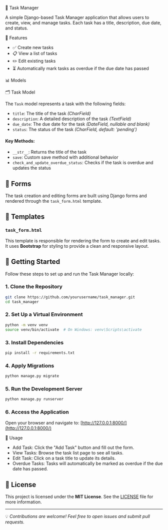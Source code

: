 📝 Task Manager

A simple Django-based Task Manager application that allows users to create, view, and manage tasks. Each task has a title, description, due date, and status.

📌 Features

- ✅ Create new tasks
- 📋 View a list of tasks
- ✏️ Edit existing tasks
- ⏳ Automatically mark tasks as overdue if the due date has passed

📊 Models

🗂️ Task Model

The `Task` model represents a task with the following fields:

- `title`: The title of the task *(CharField)*
- `description`: A detailed description of the task *(TextField)*
- `due_date`: The due date for the task *(DateField, nullable and blank)*
- `status`: The status of the task *(CharField, default: 'pending')*

#### Key Methods:

- `__str__`: Returns the title of the task
- `save`: Custom save method with additional behavior
- `check_and_update_overdue_status`: Checks if the task is overdue and updates the status

## 📄 Forms

The task creation and editing forms are built using Django forms and rendered through the `task_form.html` template.

## 🎨 Templates

### `task_form.html`

This template is responsible for rendering the form to create and edit tasks. It uses **Bootstrap** for styling to provide a clean and responsive layout.

## 🚀 Getting Started

Follow these steps to set up and run the Task Manager locally:

### 1. Clone the Repository

```bash
git clone https://github.com/yourusername/task_manager.git
cd task_manager
```

### 2. Set Up a Virtual Environment

```bash
python -m venv venv
source venv/bin/activate  # On Windows: venv\Scripts\activate
```

### 3. Install Dependencies

```bash
pip install -r requirements.txt
```

### 4. Apply Migrations

```bash
python manage.py migrate
```

### 5. Run the Development Server

```bash
python manage.py runserver
```

### 6. Access the Application

Open your browser and navigate to: [http://127.0.0.1:8000/](http://127.0.0.1:8000/)

 📘 Usage

- Add Task: Click the "Add Task" button and fill out the form.
- View Tasks: Browse the task list page to see all tasks.
- Edit Task: Click on a task title to update its details.
- Overdue Tasks: Tasks will automatically be marked as overdue if the due date has passed.

## 📜 License

This project is licensed under the **MIT License**. See the [LICENSE](LICENSE) file for more information.

---

💡 *Contributions are welcome! Feel free to open issues and submit pull requests.*

